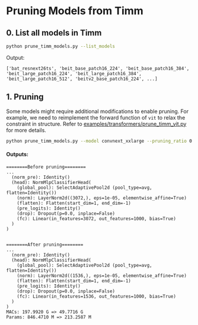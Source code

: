 # Pruning Models from Timm


## 0. List all models in Timm

```bash
python prune_timm_models.py --list_models
```

Output:
```
['bat_resnext26ts', 'beit_base_patch16_224', 'beit_base_patch16_384', 'beit_large_patch16_224', 'beit_large_patch16_384', 'beit_large_patch16_512', 'beitv2_base_patch16_224', ...]
```

## 1. Pruning

Some models might require additional modifications to enable pruning. For example, we need to reimplement the forward function of `vit` to relax the constraint in structure. Refer to [examples/transformers/prune_timm_vit.py](../transformers/prune_timm_vit.py) for more details.

```bash
python prune_timm_models.py --model convnext_xxlarge --pruning_ratio 0.5 # --global_pruning
```

#### Outputs:
```
========Before pruning========
...
  (norm_pre): Identity()
  (head): NormMlpClassifierHead(
    (global_pool): SelectAdaptivePool2d (pool_type=avg, flatten=Identity())
    (norm): LayerNorm2d((3072,), eps=1e-05, elementwise_affine=True)
    (flatten): Flatten(start_dim=1, end_dim=-1)
    (pre_logits): Identity()
    (drop): Dropout(p=0.0, inplace=False)
    (fc): Linear(in_features=3072, out_features=1000, bias=True)
  )
)


========After pruning========
...
  (norm_pre): Identity()
  (head): NormMlpClassifierHead(
    (global_pool): SelectAdaptivePool2d (pool_type=avg, flatten=Identity())
    (norm): LayerNorm2d((1536,), eps=1e-05, elementwise_affine=True)
    (flatten): Flatten(start_dim=1, end_dim=-1)
    (pre_logits): Identity()
    (drop): Dropout(p=0.0, inplace=False)
    (fc): Linear(in_features=1536, out_features=1000, bias=True)
  )
)
MACs: 197.9920 G => 49.7716 G
Params: 846.4710 M => 213.2587 M
```

